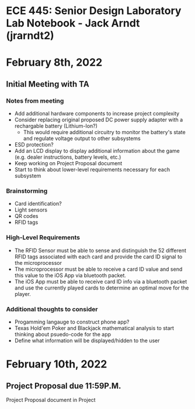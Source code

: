 # ECE 445: Senior Design Laboratory Lab Notebook - Jack Arndt (jrarndt2)
# February 8th, 2022
## Initial Meeting with TA
### Notes from meeting
* Add additional hardware components to increase project complexity
 * Consider replacing original proposed DC power supply adapter with a rechargable battery (Lithium-Ion?)
	* This would require additional circuitry to monitor the battery's state and regulate voltage output to other subsystems
* ESD protection?
* Add an LCD display to display additional information about the game (e.g. dealer instructions, battery levels, etc.)
* Keep working on Project Proposal document
* Start to think about lower-level requirements necessary for each subsystem
### Brainstorming
* Card identification?
 * Light sensors
 * QR codes
 * RFID tags
### High-Level Requirements
* The RFID Sensor must be able to sense and distinguish the 52 different RFID tags associated with each card and provide the card ID signal to the microprocessor
* The microprocessor must be able to receive a card ID value and send this value to the iOS App via bluetooth packet.
* The iOS App must be able to receive card ID info via a bluetooth packet and use the currently played cards to determine an optimal move for the player.
### Additional thoughts to consider
* Progamming langauge to construct phone app?
* Texas Hold'em Poker and Blackjack mathematical analysis to start thinking about psuedo-code for the app
* Define what information will be displayed/hidden to the user
# February 10th, 2022
## Project Proposal due 11:59P.M.
Project Proposal document in Project 
